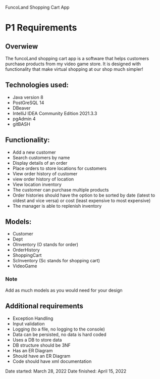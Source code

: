 FuncoLand Shopping Cart App
# P1 Requirements

## Overwiew
The funcoLand shopping cart app is a software that helps customers purchase products from my video game store. It is designed with functionality that make virtual shopping at our shop much simpler!

## Technologies used:
- Java version 8
- PostGreSQL 14
- DBeaver
- IntelliJ IDEA Community Edition 2021.3.3
- pgAdmin 4
- gitBASH

## Functionality:
- Add a new customer
- Search customers by name
- Display details of an order
- Place orders to store locations for customers
- View order history of customer
- view order history of location
- View location inventory
- The customer can purchase multiple products
- Order histories should have the option to be sorted by date (latest to oldest and vice versa) or cost (least expensive
  to most expensive)
- The manager is able to replenish inventory

## Models:
- Customer
- Dept
- OInventory (O stands for order)
- OrderHistory
- ShoppingCart
- ScInventory (Sc stands for shopping cart)
- VideoGame


### Note

Add as much models as you would need for your design

## Additional requirements

- Exception Handling
- Input validation
- Logging (to a file, no logging to the console)
- Data can be persisted, no data is hard coded
- Uses a DB to store data
- DB structure should be 3NF
- Has an ER Diagram
- Should have an ER Diagram
- Code should have xml documentation

Date started: March 28, 2022
Date finished: April 15, 2022